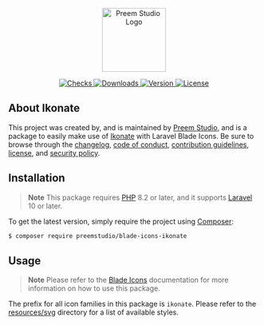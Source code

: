 <p align="center">
    <a href="https://preem.studio" target="_blank">
        <img src="https://raw.githubusercontent.com/PreemStudio/assets/main/logo-text.svg" width="128" alt="Preem Studio Logo" />
    </a>
</p>

<p align="center">
    <a href="https://github.com/PreemStudio/blade-icons-ikonate/actions">
        <img src="https://badge.sh/github/check-runs/PreemStudio/blade-icons-ikonate" alt="Checks" />
    </a>
    <a href="https://packagist.org/packages/preemstudio/blade-icons-ikonate">
        <img src="https://badge.sh/packagist/downloads/PreemStudio/blade-icons-ikonate" alt="Downloads" />
    </a>
    <a href="https://packagist.org/packages/preemstudio/blade-icons-ikonate">
        <img src="https://badge.sh/packagist/version/PreemStudio/blade-icons-ikonate" alt="Version" />
    </a>
    <a href="https://packagist.org/packages/preemstudio/blade-icons-ikonate">
        <img src="https://badge.sh/packagist/license/PreemStudio/blade-icons-ikonate" alt="License" />
    </a>
</p>

## About Ikonate

This project was created by, and is maintained by [Preem Studio](https://github.com/PreemStudio), and is a package to easily make use of [Ikonate](https://github.com/mikolajdobrucki/ikonate) with Laravel Blade Icons. Be sure to browse through the [changelog](CHANGELOG.md), [code of conduct](.github/CODE_OF_CONDUCT.md), [contribution guidelines](.github/CONTRIBUTING.md), [license](LICENSE), and [security policy](.github/SECURITY.md).

## Installation

> **Note**
> This package requires [PHP](https://www.php.net/) 8.2 or later, and it supports [Laravel](https://laravel.com/) 10 or later.

To get the latest version, simply require the project using [Composer](https://getcomposer.org/):

```bash
$ composer require preemstudio/blade-icons-ikonate
```

## Usage

> **Note**
> Please refer to the [Blade Icons](https://github.com/PreemStudio/blade-icons) documentation for more information on how to use this package.

The prefix for all icon families in this package is `ikonate`. Please refer to the [resources/svg](/resources/svg) directory for a list of available styles.
